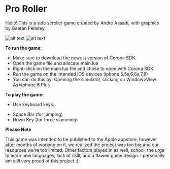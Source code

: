 # Pro Roller

Hello! This is a side scroller game created by Andre Assadi, with graphics by Gaetan Pelletey.


![alt text](https://image.ibb.co/eMM3RS/game.png)
![alt text](https://image.ibb.co/bO7cmS/game2.png)


**To run the game:**

- Make sure to download the newest version of Corona SDK.
- Open the game file and allocate main.lua
- Right-click on the main.lua file and chose to open with Corona SDK
- Run the game on the intended IOS devices (iphone 5,5s,6,6s,7,8)
- You can do this by: Opening the simulator, clicking on Window>View As>Iphone 6 Plus

**To play the game:**

- Use keyboard keys:
* Space Bar (for jumping)
* Down Key (for force slamming)

**Please Note**

This game was intended to be published to the Apple appstore, however after months of working on it, we realized the project was too big and our resources we're too limited. Other factors played in as well, school, the urge to learn new languages, lack of skill, and a flawed game design. I personally am still very proud of this project :)





